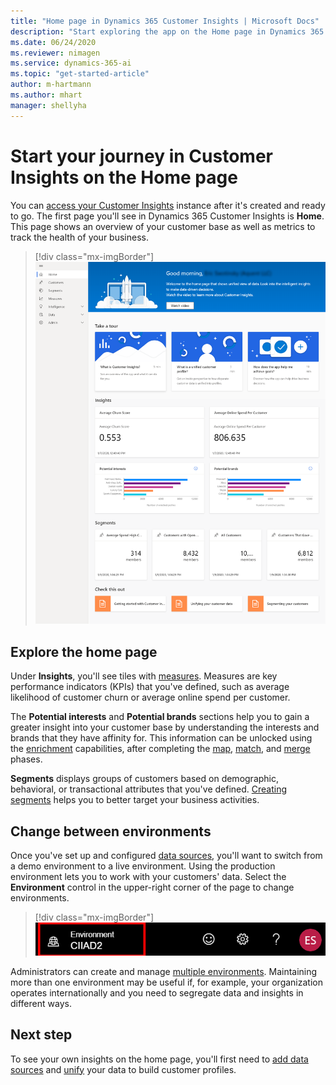 ```yaml
---
title: "Home page in Dynamics 365 Customer Insights | Microsoft Docs"
description: "Start exploring the app on the Home page in Dynamics 365 Customer Insights."
ms.date: 06/24/2020
ms.reviewer: nimagen
ms.service: dynamics-365-ai
ms.topic: "get-started-article"
author: m-hartmann
ms.author: mhart
manager: shellyha
---
```


# Start your journey in Customer Insights on the Home page

You can [access your Customer Insights](https://home.ci.ai.dynamics.com/) instance after it's created and ready to go. 
The first page you'll see in Dynamics 365 Customer Insights is **Home**. This page shows an overview of your customer base as well as metrics to track the health of your business.

> [!div class="mx-imgBorder"] 
> ![Insights on Home page](media/home-page-insights.png "Insights on Home page")

## Explore the home page

Under **Insights**, you'll see tiles with [measures](measures.md). Measures are key performance indicators (KPIs) that you've defined, such as average likelihood of customer churn or average online spend per customer.

The **Potential interests** and **Potential brands** sections help you to gain a greater insight into your customer base by understanding the interests and brands that they have affinity for. This information can be unlocked using the [enrichment](enrichment-microsoft-graph.md) capabilities, after completing the [map](map-entities.md), [match](match-entities.md), and [merge](merge-entities.md) phases.

**Segments** displays groups of customers based on demographic, behavioral, or transactional attributes that you've defined. [Creating segments](segments.md) helps you to better target your business activities.

## Change between environments

Once you've set up and configured [data sources](data-sources.md), you'll want to switch from a demo environment to a live environment. Using the production environment lets you to work with your customers' data. Select the **Environment** control in the upper-right corner of the page to change environments.

> [!div class="mx-imgBorder"] 
> ![Switch environment](media/home-page-environment-switcher.png "Switch environment")

Administrators can create and manage [multiple environments](manage-environments.md). Maintaining more than one environment may be useful if, for example, your organization operates internationally and you need to segregate data and insights in different ways.

## Next step

To see your own insights on the home page, you'll first need to [add data sources](data-sources.md) and [unify](data-unification.md) your data to build customer profiles.
